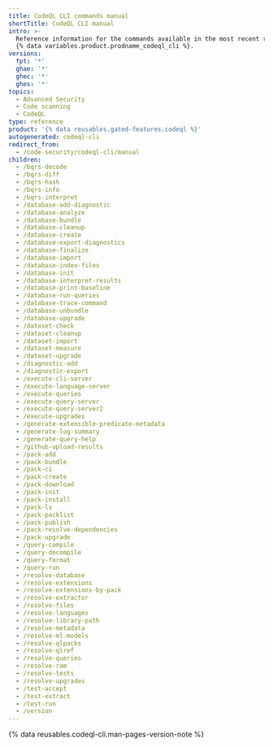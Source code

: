```yaml
---
title: CodeQL CLI commands manual
shortTitle: CodeQL CLI manual
intro: >-
  Reference information for the commands available in the most recent release of
  {% data variables.product.prodname_codeql_cli %}.
versions:
  fpt: '*'
  ghae: '*'
  ghec: '*'
  ghes: '*'
topics:
  - Advanced Security
  - Code scanning
  - CodeQL
type: reference
product: '{% data reusables.gated-features.codeql %}'
autogenerated: codeql-cli
redirect_from:
  - /code-security/codeql-cli/manual
children:
  - /bqrs-decode
  - /bqrs-diff
  - /bqrs-hash
  - /bqrs-info
  - /bqrs-interpret
  - /database-add-diagnostic
  - /database-analyze
  - /database-bundle
  - /database-cleanup
  - /database-create
  - /database-export-diagnostics
  - /database-finalize
  - /database-import
  - /database-index-files
  - /database-init
  - /database-interpret-results
  - /database-print-baseline
  - /database-run-queries
  - /database-trace-command
  - /database-unbundle
  - /database-upgrade
  - /dataset-check
  - /dataset-cleanup
  - /dataset-import
  - /dataset-measure
  - /dataset-upgrade
  - /diagnostic-add
  - /diagnostic-export
  - /execute-cli-server
  - /execute-language-server
  - /execute-queries
  - /execute-query-server
  - /execute-query-server2
  - /execute-upgrades
  - /generate-extensible-predicate-metadata
  - /generate-log-summary
  - /generate-query-help
  - /github-upload-results
  - /pack-add
  - /pack-bundle
  - /pack-ci
  - /pack-create
  - /pack-download
  - /pack-init
  - /pack-install
  - /pack-ls
  - /pack-packlist
  - /pack-publish
  - /pack-resolve-dependencies
  - /pack-upgrade
  - /query-compile
  - /query-decompile
  - /query-format
  - /query-run
  - /resolve-database
  - /resolve-extensions
  - /resolve-extensions-by-pack
  - /resolve-extractor
  - /resolve-files
  - /resolve-languages
  - /resolve-library-path
  - /resolve-metadata
  - /resolve-ml-models
  - /resolve-qlpacks
  - /resolve-qlref
  - /resolve-queries
  - /resolve-ram
  - /resolve-tests
  - /resolve-upgrades
  - /test-accept
  - /test-extract
  - /test-run
  - /version
---
```


{% data reusables.codeql-cli.man-pages-version-note %}
